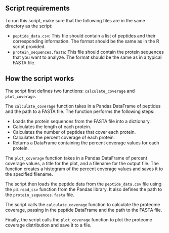## Script requirements

To run this script, make sure that the following files are in the same directory as the script:

- `peptide_data.csv`: This file should contain a list of peptides and their corresponding information. The format should be the same as in the R script provided.
- `protein_sequences.fasta`: This file should contain the protein sequences that you want to analyze. The format should be the same as in a typical FASTA file.

## How the script works

The script first defines two functions: `calculate_coverage` and `plot_coverage`.

The `calculate_coverage` function takes in a Pandas DataFrame of peptides and the path to a FASTA file. The function performs the following steps:

- Loads the protein sequences from the FASTA file into a dictionary.
- Calculates the length of each protein.
- Calculates the number of peptides that cover each protein.
- Calculates the percent coverage of each protein.
- Returns a DataFrame containing the percent coverage values for each protein.

The `plot_coverage` function takes in a Pandas DataFrame of percent coverage values, a title for the plot, and a filename for the output file. The function creates a histogram of the percent coverage values and saves it to the specified filename.

The script then loads the peptide data from the `peptide_data.csv` file using the `pd.read_csv` function from the Pandas library. It also defines the path to the `protein_sequences.fasta` file.

The script calls the `calculate_coverage` function to calculate the proteome coverage, passing in the peptide DataFrame and the path to the FASTA file.

Finally, the script calls the `plot_coverage` function to plot the proteome coverage distribution and save it to a file.
